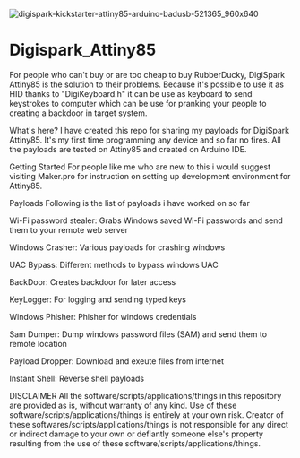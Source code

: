 ![digispark-kickstarter-attiny85-arduino-badusb-521365_960x640](https://github.com/MMVonnSeek/Digispark_Attiny85/assets/89359847/7f3c9078-5053-495e-a192-434da200839d)

# Digispark_Attiny85

For people who can't buy or are too cheap to buy RubberDucky, DigiSpark Attiny85 is the solution to their problems. Because it's possible to use it as HID thanks to "DigiKeyboard.h" it can be use as keyboard to send keystrokes to computer which can be use for pranking your people to creating a backdoor in target system.

What's here?
I have created this repo for sharing my payloads for DigiSpark Attiny85. It's my first time programming any device and so far no fires. All the payloads are tested on Attiny85 and created on Arduino IDE.

Getting Started
For people like me who are new to this i would suggest visiting Maker.pro for instruction on setting up development environment for Attiny85.

Payloads
Following is the list of payloads i have worked on so far

Wi-Fi password stealer: Grabs Windows saved Wi-Fi passwords and send them to your remote web server

Windows Crasher: Various payloads for crashing windows

UAC Bypass: Different methods to bypass windows UAC

BackDoor: Creates backdoor for later access

KeyLogger: For logging and sending typed keys

Windows Phisher: Phisher for windows credentials

Sam Dumper: Dump windows password files (SAM) and send them to remote location

Payload Dropper: Download and exeute files from internet

Instant Shell: Reverse shell payloads

DISCLAIMER
All the software/scripts/applications/things in this repository are provided as is, without warranty of any kind. Use of these software/scripts/applications/things is entirely at your own risk. Creator of these softwares/scripts/applications/things is not responsible for any direct or indirect damage to your own or defiantly someone else's property resulting from the use of these software/scripts/applications/things.

